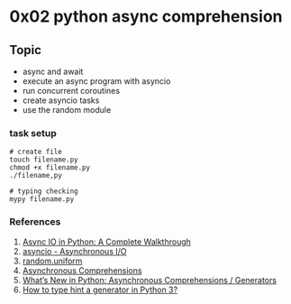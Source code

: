 # 0x02 python async comprehension

## Topic
- async and await
- execute an async program with asyncio 
- run concurrent coroutines
- create asyncio tasks
- use the random module

### task setup
```
# create file 
touch filename.py
chmod +x filename.py
./filename,py

# typing checking
mypy filename.py
```

### References
1. [Async IO in Python: A Complete Walkthrough](https://realpython.com/async-io-python/)
2. [asyncio - Asynchronous I/O](https://docs.python.org/3/library/asyncio.html)
3. [random.uniform](https://docs.python.org/3/library/random.html#random.uniform)
4. [Asynchronous Comprehensions](https://peps.python.org/pep-0530/?utm_campaign=ALX%20-%202023%20-%20SE%20Cohort%2013&utm_medium=email&_hsmi=81332650&_hsenc=p2ANqtz-93DoK4j0B8ORfRbiGjaqV8RPT66-XT_vwqnF1k90ZtD_xX_T3mkkn2dxL3yd0sYDrTYtuljx4r2cNZwz4WKz3u8N0D3sX2uY-5xSJUed7WgM4MQSE&utm_content=81332650&utm_source=hs_email)
5. [What’s New in Python: Asynchronous Comprehensions / Generators](https://www.blog.pythonlibrary.org/2017/02/14/whats-new-in-python-asynchronous-comprehensions-generators/?utm_campaign=ALX%20-%202023%20-%20SE%20Cohort%2013&utm_medium=email&_hsmi=81332650&_hsenc=p2ANqtz-9g1J6FpUmJzvYPsbQd0oaW-GRmQmDuVPO8oRM-TgNWBqWExYDgjrzawrWYwiBaMUn62lqybg_8cTLlJpdQ4iYFK3cqR6V0QdoedcJ6mmQyzAeIUlQ&utm_content=81332650&utm_source=hs_email)
6. [How to type hint a generator in Python 3?](https://stackoverflow.com/questions/42531143/how-to-type-hint-a-generator-in-python-3?utm_campaign=ALX%20-%202023%20-%20SE%20Cohort%2013&utm_medium=email&_hsmi=81332650&_hsenc=p2ANqtz-_KDaRxtAbAZo4oGgF0TLNmlozZeAoGIC1SI_mzwWYbzQrjytnywEdS8v71_o8sgqrNDEsuz3nG2kWzquWiS5oB3DWO9FVYZHEun1IM58bDSW-jPc4&utm_content=81332650&utm_source=hs_email)
